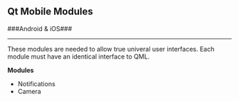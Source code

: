 ## Qt Mobile Modules ##
###Android & iOS###
___

These modules are needed to allow true univeral user interfaces. Each module must have an identical interface to QML.

**Modules**

* Notifications
* Camera



